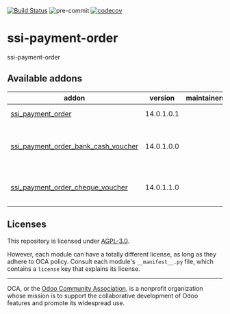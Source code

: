 [![Build Status](https://travis-ci.com/open-synergy/ssi-payment-order.svg?branch=14.0)](https://travis-ci.com/open-synergy/ssi-payment-order)
![pre-commit](https://github.com/open-synergy/ssi-payment-order/actions/workflows/pre-commit.yml/badge.svg)
[![codecov](https://codecov.io/gh/open-synergy/ssi-payment-order/branch/14.0/graph/badge.svg)](https://codecov.io/gh/open-synergy/ssi-payment-order)

<!-- /!\ do not modify above this line -->

# ssi-payment-order

ssi-payment-order

<!-- /!\ do not modify below this line -->

<!-- prettier-ignore-start -->

[//]: # (addons)

Available addons
----------------
addon | version | maintainers | summary
--- | --- | --- | ---
[ssi_payment_order](ssi_payment_order/) | 14.0.1.0.1 |  | Payment Order
[ssi_payment_order_bank_cash_voucher](ssi_payment_order_bank_cash_voucher/) | 14.0.1.0.0 |  | Payment Order + Cash Bank Voucher
[ssi_payment_order_cheque_voucher](ssi_payment_order_cheque_voucher/) | 14.0.1.1.0 |  | Payment Order + Cheque Voucher

[//]: # (end addons)

<!-- prettier-ignore-end -->

## Licenses

This repository is licensed under [AGPL-3.0](LICENSE).

However, each module can have a totally different license, as long as they adhere to OCA
policy. Consult each module's `__manifest__.py` file, which contains a `license` key
that explains its license.

----

OCA, or the [Odoo Community Association](http://odoo-community.org/), is a nonprofit
organization whose mission is to support the collaborative development of Odoo features
and promote its widespread use.
